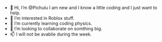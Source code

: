 - 👋 Hi, I’m @Pichulu I am new and I know a little coding and I just want to help.
- 👀 I’m interested in Roblox stuff.
- 🌱 I’m currently learning coding physics.
- 💞️ I’m looking to collaborate on somthing big. 
- 📫 I will not be avablie during the week.
